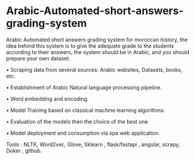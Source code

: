 # Arabic-Automated-short-answers-grading-system

Arabic Automated short answers grading system for moroccan history, the idea behind
this system is to give the adequate grade to the students according to their answers, the system
should be in Arabic, and you should prepare your own dataset.

• Scraping data from several sources: Arabic websites, Datasets, books, etc.

• Establishment of Arabic Natural language processing pipeline.

• Word embedding and encoding.

• Model Training based on classical machine learning algorithms.

• Evaluation of the models then the choice of the best one

• Model deployment and consumption via spa web application.

Tools : NLTK, Word2vec, Glove, Sklearn , flask/fastapi , angular, scrapy, Doker , github.
